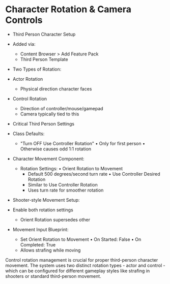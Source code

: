 # Character Rotation & Camera Controls

* Third Person Character Setup
 * Added via:
   - Content Browser > Add Feature Pack
   - Third Person Template

* Two Types of Rotation:
 * Actor Rotation
   - Physical direction character faces
 * Control Rotation
   - Direction of controller/mouse/gamepad
   - Camera typically tied to this

* Critical Third Person Settings
 * Class Defaults:
   - "Turn OFF Use Controller Rotation"
     • Only for first person
     • Otherwise causes odd 1:1 rotation

 * Character Movement Component:
   - Rotation Settings:
     • Orient Rotation to Movement
       - Default 500 degrees/second turn rate
     • Use Controller Desired Rotation
       - Similar to Use Controller Rotation
       - Uses turn rate for smoother rotation

* Shooter-style Movement Setup:
 * Enable both rotation settings
   - Orient Rotation supersedes other
 * Movement Input Blueprint:
   - Set Orient Rotation to Movement
     • On Started: False
     • On Completed: True
   - Allows strafing while moving

Control rotation management is crucial for proper third-person character movement. The system uses two distinct rotation types - actor and control - which can be configured for different gameplay styles like strafing in shooters or standard third-person movement.
